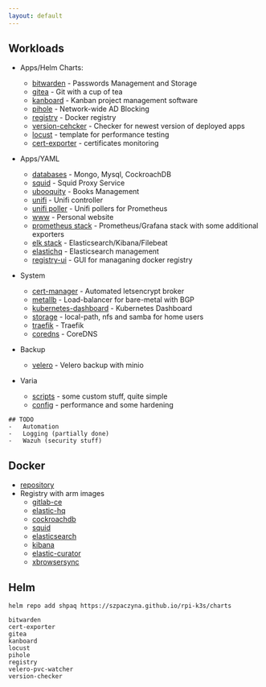 ```yaml
---
layout: default
---
```


## Workloads

-   Apps/Helm Charts:
    -   [bitwarden](https://bitwarden.com/) - Passwords Management and Storage
    -   [gitea](https://github.com/jfelten/gitea-helm-chart) - Git with a cup of tea
    -   [kanboard](https://kanboard.org/) - Kanban project management software
    -   [pihole](https://pi-hole.net/) - Network-wide AD Blocking
    -   [registry](https://hub.docker.com/_/registry/) - Docker registry
    -   [version-cehcker](charts/version-checker) - Checker for newest version of deployed apps
    -   [locust](charts/locust) - template for performance testing
    -   [cert-exporter](charts/cert-exporter) - certificates monitoring

-   Apps/YAML
    -   [databases](yaml/db) - Mongo, Mysql, CockroachDB
    -   [squid](yaml/squid) - Squid Proxy Service
    -   [ubooquity](yaml/ubooquity) - Books Management
    -   [unifi](yaml/unifi) - Unifi controller
    -   [unifi poller](yaml/unifi-poller) - Unifi pollers for Prometheus
    -   [www](yaml/www) - Personal website
    -   [prometheus stack](yaml/metrics) - Prometheus/Grafana stack with some additional exporters
    -   [elk stack](yaml/elk) - Elasticsearch/Kibana/Filebeat
    -   [elastichq](yaml/eshq) - Elasticsearch management
    -   [registry-ui](yaml/registry-ui) - GUI for managaning docker registry

-   System
    -   [cert-manager](https://github.com/jetstack/cert-manager) - Automated letsencrypt broker
    -   [metallb](yaml/metallb) - Load-balancer for bare-metal with BGP
    -   [kubernetes-dashboard](yaml/kubernetes-dashboard) - Kubernetes Dashboard
    -   [storage](yaml/storage) - local-path, nfs and samba for home users
    -   [traefik](varia/traefik.yaml) - Traefik
    -   [coredns](varia/coredns.yaml) - CoreDNS

- Backup
    -   [velero](backup/velero) - Velero backup with minio

- Varia
    - [scripts](varia/scripts) - some custom stuff, quite simple
    - [config](varia/config) - performance and some hardening

```
## TODO
-   Automation
-   Logging (partially done)
-   Wazuh (security stuff)
```

## Docker
- [repository](https://github.com/szpaczyna/docker)
- Registry with arm images
    -  [gitlab-ce](https://hub.docker.com/repository/docker/szpaczyn/gitlab-ce)
    -  [elastic-hq](https://hub.docker.com/repository/docker/szpaczyn/elastic-hq)
    -  [cockroachdb](https://hub.docker.com/repository/docker/szpaczyn/cockroachdb)
    -  [squid](https://hub.docker.com/repository/docker/szpaczyn/squid)
    -  [elasticsearch](https://hub.docker.com/repository/docker/szpaczyn/elasticsearch-arm64)
    -   [kibana](https://hub.docker.com/repository/docker/szpaczyn/kibana-arm64)
    -   [elastic-curator](https://hub.docker.com/repository/docker/szpaczyn/elasticsearch-curator)
    -   [xbrowsersync](https://hub.docker.com/repository/docker/szpaczyn/xbrowsersync)

## Helm

```
helm repo add shpaq https://szpaczyna.github.io/rpi-k3s/charts
```

    bitwarden
    cert-exporter
    gitea
    kanboard
    locust
    pihole
    registry
    velero-pvc-watcher
    version-checker
